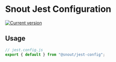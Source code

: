 # Snout Jest Configuration

[![Current version][badge-version-image]][badge-version-link]

[badge-version-image]: https://img.shields.io/npm/v/@snout/jest-config?label=%40snout%2Fjest-config&logo=npm&style=for-the-badge
[badge-version-link]: https://npmjs.com/package/@snout/jest-config

## Usage

```js
// jest.config.js
export { default } from "@snout/jest-config";
```

